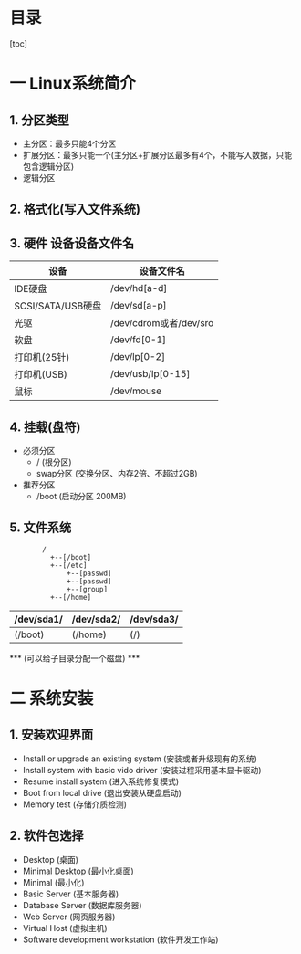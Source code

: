 # 目录
[toc]
# 一 Linux系统简介
## 1. 分区类型
* 主分区：最多只能4个分区
* 扩展分区：最多只能一个(主分区+扩展分区最多有4个，不能写入数据，只能包含逻辑分区)
* 逻辑分区

## 2. 格式化(写入文件系统)

## 3. 硬件 设备设备文件名

|设备|设备文件名|
|----|----|
|IDE硬盘|/dev/hd[a-d]|
|SCSI/SATA/USB硬盘|/dev/sd[a-p]|
|光驱|/dev/cdrom或者/dev/sro|
|软盘|/dev/fd[0-1]|
|打印机(25针)|/dev/lp[0-2]|
|打印机(USB)|/dev/usb/lp[0-15]|
|鼠标|/dev/mouse|

## 4. 挂载(盘符)
* 必须分区
	+ / (根分区)
	+ swap分区 (交换分区、内存2倍、不超过2GB)
* 推荐分区
	+ /boot (启动分区 200MB)

## 5. 文件系统

```
		/
		  +--[/boot]
		  +--[/etc]
		      +--[passwd]
		      +--[passwd]
		      +--[group]
		  +--[/home]

```

|/dev/sda1/|/dev/sda2/|/dev/sda3/|
|----|----|----|
|(/boot)|(/home)|(/)|

*** (可以给子目录分配一个磁盘) ***

# 二 系统安装
## 1. 安装欢迎界面
* Install or upgrade an existing system (安装或者升级现有的系统)
* Install system with basic vido driver (安装过程采用基本显卡驱动)
* Resume install system (进入系统修复模式)
* Boot from local drive  (退出安装从硬盘启动)
* Memory test (存储介质检测)

## 2. 软件包选择
* Desktop (桌面)
* Minimal Desktop (最小化桌面)
* Minimal (最小化)
* Basic Server (基本服务器)
* Database Server (数据库服务器)
* Web Server (网页服务器)
* Virtual Host (虚拟主机)
* Software development workstation (软件开发工作站)


